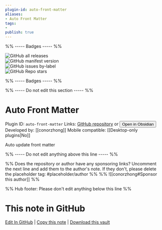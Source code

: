 ```yaml
---
plugin-id: auto-front-matter
aliases:
- Auto Front Matter
tags: 
- 
publish: true
---
```


%% ----- Badges ----- %%

![GitHub all releases](https://img.shields.io/github/downloads/conorzhong/obsidian-auto-front-matter/total?color=573E7A&logo=github&style=for-the-badge)   
![GitHub manifest version](https://img.shields.io/github/manifest-json/v/conorzhong/obsidian-auto-front-matter?color=573E7A&logo=github&style=for-the-badge)   
![GitHub issues by-label](https://img.shields.io/github/issues/conorzhong/obsidian-auto-front-matter/help%20wanted?color=573E7A&logo=github&style=for-the-badge)   
![GitHub Repo stars](https://img.shields.io/github/stars/conorzhong/obsidian-auto-front-matter?color=573E7A&logo=github&style=for-the-badge)

%% ----- Badges ----- %%

%% ----- Do not edit this section ----- %%

# Auto Front Matter

Plugin ID: `auto-front-matter`
Links: [GitHub repository](https://github.com/conorzhong/obsidian-auto-front-matter) or [<button id=HH>Open in Obsidian</button>](obsidian://show-plugin?id=auto-front-matter)
Developed by: [[conorzhong]]
Mobile compatible: [[Desktop-only plugins|No]]

Auto update front matter

%% ----- Do not edit anything above this line ----- %% 

%% Does the repository or author have any sponsoring links? Uncomment the next line and add them to the author's note. If they don't, please delete the placeholder tag: #placeholder/author %%
%% ![[conorzhong#Sponsor this author]] %%

%% Hub footer: Please don't edit anything below this line %%

# This note in GitHub

<span class="git-footer">[Edit In GitHub](https://github.dev/obsidian-community/obsidian-hub/blob/main/02%20-%20Community%20Expansions/02.05%20All%20Community%20Expansions/Plugins/auto-front-matter.md "git-hub-edit-note") | [Copy this note](https://raw.githubusercontent.com/obsidian-community/obsidian-hub/main/02%20-%20Community%20Expansions/02.05%20All%20Community%20Expansions/Plugins/auto-front-matter.md "git-hub-copy-note") | [Download this vault](https://github.com/obsidian-community/obsidian-hub/archive/refs/heads/main.zip "git-hub-download-vault") </span>
